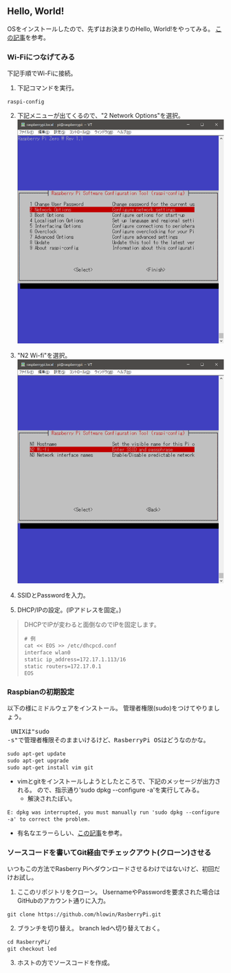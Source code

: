 ## Hello, World!
OSをインストールしたので、先ずはお決まりのHello, World!をやってみる。
[この記事](https://qiita.com/hikida/items/c6124ce960e8004c3957)を参考。

### Wi-Fiにつなげてみる
下記手順でWi-Fiに接続。

1. 下記コマンドを実行。

```
raspi-config
```

2. 下記メニューが出てくるので、"2 Network Options"を選択。
![wifi01.png](./image/wifi01.png)

3. "N2 Wi-fi"を選択。
![wifi02.png](./image/wifi02.png)

4. SSIDとPasswordを入力。

5. DHCP/IPの設定。(IPアドレスを固定。)
> DHCPでIPが変わると面倒なのでIPを固定します。
> 
> ```
> # 例
> cat << EOS >> /etc/dhcpcd.conf
> interface wlan0
> static ip_address=172.17.1.113/16
> static routers=172.17.0.1
> EOS
> ```

### Raspbianの初期設定
以下の様にミドルウェアをインストール。
管理者権限(sudo)をつけてやりましょう。
<pre/>
UNIXは"sudo -s"で管理者権限そのままいけるけど、RasberryPi OSはどうなのかな。
</pre>

```
sudo apt-get update
sudo apt-get upgrade
sudo apt-get install vim git
```

- vimとgitをインストールしようとしたところで、下記のメッセージが出力される。
  ので、指示通り'sudo dpkg --configure -a'を実行してみる。
  - 解決されたぽい。
```
E: dpkg was interrupted, you must manually run 'sudo dpkg --configure -a' to correct the problem.
```

- 有名なエラーらしい、[この記事](http://tamazonr.hatenablog.com/entry/2015/09/03/205817)を参考。

### ソースコードを書いてGit経由でチェックアウト(クローン)させる
いつもこの方法でRasberry Piへダウンロードさせるわけではないけど、初回だけお試し。

1. ここのリポジトリをクローン。
   UsernameやPasswordを要求された場合はGitHubのアカウント通りに入力。
  ```
  git clone https://github.com/hlowin/RasberryPi.git
  ```

2. ブランチを切り替え。
   branch ledへ切り替えておく。
```
cd RasberryPi/
git checkout led
```

3. ホストの方でソースコードを作成。
   


